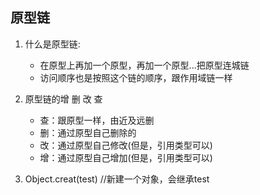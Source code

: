 ## 原型链
1. 什么是原型链:
    - 在原型上再加一个原型，再加一个原型...把原型连城链
    - 访问顺序也是按照这个链的顺序，跟作用域链一样

2. 原型链的增 删 改 查
    - 查：跟原型一样，由近及远删
    - 删：通过原型自己删除的
    - 改：通过原型自己修改(但是，引用类型可以)
    - 增：通过原型自己增加(但是，引用类型可以)
3. Object.creat(test) //新建一个对象，会继承test